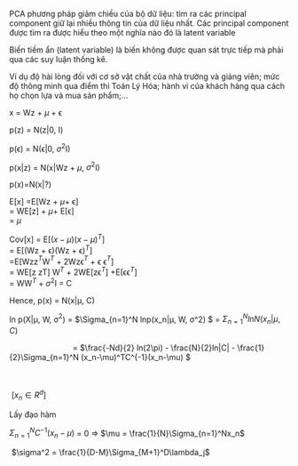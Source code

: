 PCA phương pháp giảm chiều của bộ dữ liệu: tìm ra các principal component giữ lại nhiều thông tin của dữ liệu nhất. Các principal component được tìm ra được hiểu theo một nghĩa nào đó là latent variable

Biến tiềm ẩn (latent variable) là biến không được quan sát trực tiếp mà phải qua các suy luận thống kê.

Ví dụ độ hài lòng đối với cơ sở vật chất của nhà trường và giảng viên; mức độ thông minh qua điểm thi Toán Lý Hóa; hành vi của khách hàng qua cách họ chọn lựa và mua sản phẩm;...

x = Wz + $\mu$ + ϵ

p(z) = N(z|0, I)

p(ϵ) = N(ϵ|0, $\sigma^2$I)

p(x|z) = N(x|Wz + $\mu$, $\sigma^2$I)

p(x)=N(x|?)

E[x] =E[Wz + $\mu$+ ϵ]  
= WE[z] + $\mu$+ E[ϵ]  
= $\mu$

Cov[x] = E[$(x - \mu)(x - \mu)^T$]  
= E[(Wz + ϵ)(Wz + ϵ)$^T$]  
=E[Wzz$^T$W$^T$ + 2Wzϵ$^T$ + ϵ ϵ$^T$]  
= WE[z zT] W$^T$ + 2WE[zϵ$^T$] +E[ϵϵ$^T$]  
= WW$^T$ + $\sigma^2$I = C

Hence, p(x) = N(x|μ, C)



ln p(X|μ, W, σ$^2$)  = $\Sigma_{n=1}^N lnp(x_n|μ, W, σ^2) 
$  = $\Sigma_{n=1}^N ln N(x_n|μ, C)$

                             = $\frac{-Nd}{2} ln(2\pi) - \frac{N}{2}ln|C| - \frac{1}{2}\Sigma_{n=1}^N (x_n-\mu)^TC^{-1}(x_n-\mu)     $                                                                                                                

                                                                                                                                 [$x_n \in R^d$]

Lấy đạo hàm

$\Sigma_{n=1}^NC^{-1}(x_n - \mu)$ = 0 =>  $\mu = \frac{1}{N}\Sigma_{n=1}^Nx_n$

 $\sigma^2 = \frac{1}{D-M}\Sigma_{M+1}^D\lambda_j$                 
